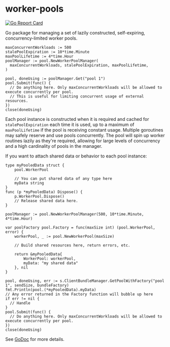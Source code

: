 worker-pools
==========
[![Go Report Card](https://goreportcard.com/badge/github.com/Appboy/worker-pools)](https://goreportcard.com/report/github.com/Appboy/worker-pools)

Go package for managing a set of lazily constructed, self-expiring, concurrency-limited worker pools.  

```
maxConcurrentWorkloads := 500
stalePoolExpiration := 10*time.Minute
maxPoolLifetime := 4*time.Hour
poolManager := pool.NewWorkerPoolManager(
  maxConcurrentWorkloads, stalePoolExpiration, maxPoolLifetime,
)

pool, doneUsing := poolManager.Get("pool 1")
pool.Submit(func() {
  // Do anything here. Only maxConcurrentWorkloads will be allowed to execute concurrently per pool.
  // This is useful for limiting concurrent usage of external resources.
})
close(doneUsing)
```

Each pool instance is constructed when it is required and cached for `stalePoolExpiration` each time it is used, up to a maximum of `maxPoolLifetime` if the pool is receiving constant usage. Multiple goroutines may safely reserve and use pools concurrently. The pool will spin up worker routines lazily as they're required, allowing for large levels of concurrency and a high cardinality of pools in the manager.

If you want to attach shared data or behavior to each pool instance:

```
type myPooledData struct {
	pool.WorkerPool

	// You can put shared data of any type here
	myData string
}
func (p *myPooledData) Dispose() {
	p.WorkerPool.Dispose()
	// Release shared data here.
}

poolManager := pool.NewWorkerPoolManager(500, 10*time.Minute, 4*time.Hour)

var poolFactory pool.Factory = func(maxSize int) (pool.WorkerPool, error) {
	workerPool, _ := pool.NewWorkerPool(maxSize)

	// Build shared resources here, return errors, etc.

	return &myPooledData{
		WorkerPool: workerPool,
		myData: "my shared data"
	}, nil
}

pool, doneUsing, err := s.ClientBundleManager.GetPoolWithFactory("pool 1", sendSize, bundleFactory)
fmt.Println(pool.(*myPooledData).myData)
// Any error returned in the Factory function will bubble up here
if err != nil {
  // Handle
}
pool.Submit(func() {
  // Do anything here. Only maxConcurrentWorkloads will be allowed to execute concurrently per pool.
})
close(doneUsing)
```

See [GoDoc](https://godoc.org/github.com/Appboy/worker-pools) for more details.
